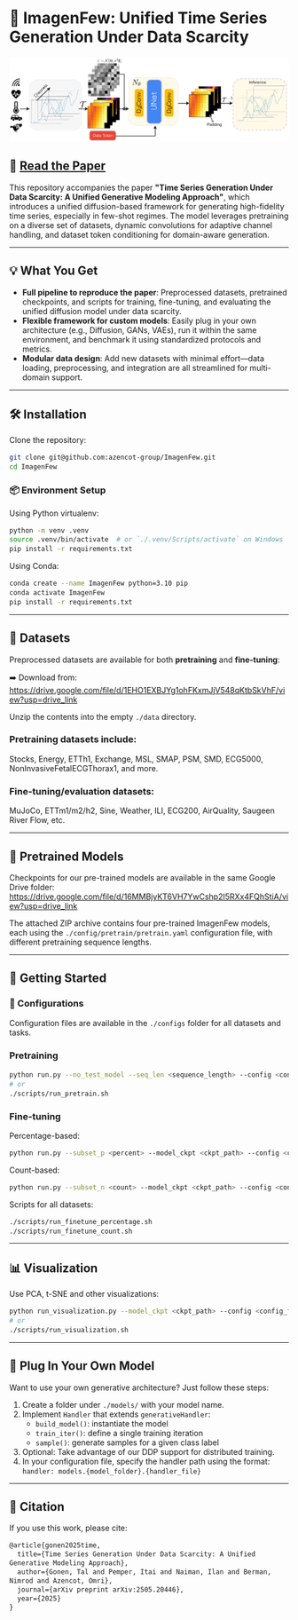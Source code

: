 
# 🧪 ImagenFew: Unified Time Series Generation Under Data Scarcity

![TS2IMG samples](visuals/unified_gen_arch.png)

## 📄 [Read the Paper](https://arxiv.org/abs/2505.20446)

This repository accompanies the paper **"Time Series Generation Under Data Scarcity: A Unified Generative Modeling Approach"**, which introduces a unified diffusion-based framework for generating high-fidelity time series, especially in few-shot regimes. The model leverages pretraining on a diverse set of datasets, dynamic convolutions for adaptive channel handling, and dataset token conditioning for domain-aware generation.

---

## 💡 What You Get

- **Full pipeline to reproduce the paper**: Preprocessed datasets, pretrained checkpoints, and scripts for training, fine-tuning, and evaluating the unified diffusion model under data scarcity.  
- **Flexible framework for custom models**: Easily plug in your own architecture (e.g., Diffusion, GANs, VAEs), run it within the same environment, and benchmark it using standardized protocols and metrics.  
- **Modular data design**: Add new datasets with minimal effort—data loading, preprocessing, and integration are all streamlined for multi-domain support.  

---

## 🛠️ Installation

Clone the repository:

```bash
git clone git@github.com:azencot-group/ImagenFew.git
cd ImagenFew
```

### 📦 Environment Setup

Using Python virtualenv:
```bash
python -m venv .venv
source .venv/bin/activate  # or `./.venv/Scripts/activate` on Windows
pip install -r requirements.txt
```

Using Conda:
```bash
conda create --name ImagenFew python=3.10 pip
conda activate ImagenFew
pip install -r requirements.txt
```

---

## 📁 Datasets

Preprocessed datasets are available for both **pretraining** and **fine-tuning**:

➡️ Download from: https://drive.google.com/file/d/1EHO1EXBJYg1ohFKxmJjV548qKtbSkVhF/view?usp=drive_link

Unzip the contents into the empty `./data` directory.

### Pretraining datasets include:
Stocks, Energy, ETTh1, Exchange, MSL, SMAP, PSM, SMD, ECG5000, NonInvasiveFetalECGThorax1, and more.

### Fine-tuning/evaluation datasets:
MuJoCo, ETTm1/m2/h2, Sine, Weather, ILI, ECG200, AirQuality, Saugeen River Flow, etc.

---

## 💾 Pretrained Models

Checkpoints for our pre-trained models are available in the same Google Drive folder:
https://drive.google.com/file/d/16MMBjyKT6VH7YwCshp2I5RXx4FQhStiA/view?usp=drive_link

The attached ZIP archive contains four pre-trained ImagenFew models, each using the `./config/pretrain/pretrain.yaml` configuration file, with different pretraining sequence lengths.

---

## 🚀 Getting Started

### 📌 Configurations

Configuration files are available in the `./configs` folder for all datasets and tasks.

### Pretraining

```bash
python run.py --no_test_model --seq_len <sequence_length> --config <config_file>
# or
./scripts/run_pretrain.sh
```

### Fine-tuning

Percentage-based:
```bash
python run.py --subset_p <percent> --model_ckpt <ckpt_path> --config <config_file>
```

Count-based:
```bash
python run.py --subset_n <count> --model_ckpt <ckpt_path> --config <config_file>
```

Scripts for all datasets:
```bash
./scripts/run_finetune_percentage.sh
./scripts/run_finetune_count.sh
```

---

## 📊 Visualization

Use PCA, t-SNE and other visualizations:

```bash
python run_visualization.py --model_ckpt <ckpt_path> --config <config_file>
# or
./scripts/run_visualization.sh
```

---

## 🧩 Plug In Your Own Model

Want to use your own generative architecture? Just follow these steps:

1. Create a folder under `./models/` with your model name.
2. Implement `Handler` that extends `generativeHandler`:
   - `build_model()`: instantiate the model
   - `train_iter()`: define a single training iteration
   - `sample()`: generate samples for a given class label
3. Optional: Take advantage of our DDP support for distributed training.
4. In your configuration file, specify the handler path using the format: `handler: models.{model_folder}.{handler_file}`

---

## 🔬 Citation

If you use this work, please cite:

```
@article{gonen2025time,
  title={Time Series Generation Under Data Scarcity: A Unified Generative Modeling Approach},
  author={Gonen, Tal and Pemper, Itai and Naiman, Ilan and Berman, Nimrod and Azencot, Omri},
  journal={arXiv preprint arXiv:2505.20446},
  year={2025}
}
```